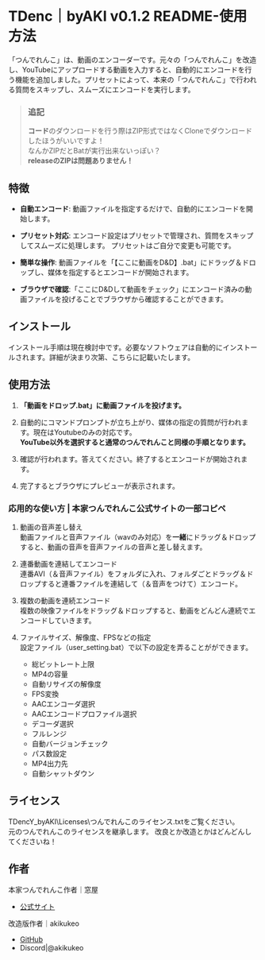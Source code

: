 <!--タイトル-->
# TDenc｜byAKI v0.1.2 README-使用方法


「つんでれんこ」は、動画のエンコーダーです。元々の「つんでれんこ」を改造し、YouTubeにアップロードする動画を入力すると、自動的にエンコードを行う機能を追加しました。プリセットによって、本来の「つんでれんこ」で行われる質問をスキップし、スムーズにエンコードを実行します。

> ### 追記 <br>
> **コード**のダウンロードを行う際はZIP形式ではなくCloneでダウンロードしたほうがいいですよ！<br>
> なんかZIPだとBatが実行出来ないっぽい？<br>
> **releaseのZIPは問題ありません！**



## 特徴

- **自動エンコード**: 動画ファイルを指定するだけで、自動的にエンコードを開始します。
- **プリセット対応**: エンコード設定はプリセットで管理され、質問をスキップしてスムーズに処理します。
    プリセットはご自分で変更も可能です。
- **簡単な操作**: 動画ファイルを「【ここに動画をD&D】.bat」にドラッグ＆ドロップし、媒体を指定するとエンコードが開始されます。

- **ブラウザで確認**:「ここにD&Dして動画をチェック」にエンコード済みの動画ファイルを投げることでブラウザから確認することができます。



## インストール

インストール手順は現在検討中です。必要なソフトウェアは自動的にインストールされます。詳細が決まり次第、こちらに記載いたします。



## 使用方法

1. **「動画をドロップ.bat」に動画ファイルを投げます。**

2. 自動的にコマンドプロンプトが立ち上がり、媒体の指定の質問が行われます。現在はYoutubeのみの対応です。<br>
    **YouTube以外を選択すると通常のつんでれんこと同様の手順となります。**

3. 確認が行われます。答えてください。終了するとエンコードが開始されます。

4. 完了するとブラウザにプレビューが表示されます。




### 応用的な使い方 | 本家つんでれんこ公式サイトの一部コピペ
1. 動画の音声差し替え<br>
動画ファイルと音声ファイル（wavのみ対応）を**一緒**にドラッグ＆ドロップすると、動画の音声を音声ファイルの音声と差し替えます。

2. 連番動画を連結してエンコード<br>
連番AVI（＆音声ファイル）をフォルダに入れ、フォルダごとドラッグ＆ドロップすると連番ファイルを連結して（＆音声をつけて）エンコード。

3. 複数の動画を連続エンコード<br>
複数の映像ファイルをドラッグ＆ドロップすると、動画をどんどん連続でエンコードしていきます。

4. ファイルサイズ、解像度、FPSなどの指定<br>
設定ファイル（user_setting.bat）で以下の設定を弄ることがができます。
    - 総ビットレート上限<br>
    - MP4の容量<br>
    - 自動リサイズの解像度<br>
    - FPS変換<br>
    - AACエンコーダ選択<br>
    - AACエンコードプロファイル選択<br>
    - デコーダ選択<br>
    - フルレンジ<br>
    - 自動バージョンチェック<br>
    - パス数設定<br>
    - MP4出力先<br>
    - 自動シャットダウン<br>





## ライセンス

TDencY_byAKI\Licenses\つんでれんこのライセンス.txtをご覧ください。<br>
元のつんでれんこのライセンスを継承します。
改良とか改造とかはどんどんしてくださいね！




## 作者
本家つんでれんこ作者｜窓屋
- [公式サイト](https://tdenc.com/)  <br>

改造版作者｜akikukeo
- [GitHub](https://github.com/akikukeo) <br>
- Discord|@akikukeo
